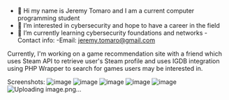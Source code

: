 - 👋 Hi my name is Jeremy Tomaro and I am a current computer programming student 
- 👀 I’m interested in cybersecurity and hope to have a career in the field
- 🌱 I’m currently learning cybersecurity foundations and networks
-Contact info: 
  -Email: jeremy.tomaro@gmail.com


Currently, I'm working on a game recommendation site with a friend which uses Steam API to retrieve user's Steam profile
and uses IGDB integration using PHP Wrapper to search for games users may be interested in.

Screenshots: 
![image](https://github.com/jeremyt2003/jeremyt2003/assets/163692010/1afc22d3-e2d4-45b3-b277-2fc2941d794e)
![image](https://github.com/jeremyt2003/jeremyt2003/assets/163692010/fd747c8c-4859-42a5-b626-1059ab3fde7e)
![image](https://github.com/jeremyt2003/jeremyt2003/assets/163692010/85703ca2-9592-46b5-b6c6-2c5b6e83df57)
![image](https://github.com/jeremyt2003/jeremyt2003/assets/163692010/3d4cab7a-d9bf-4049-9706-5d9cde2700df)
![image](https://github.com/jeremyt2003/jeremyt2003/assets/163692010/4e37b481-86c3-4af5-b587-120020ae1f22)
![Uploading image.png…]()


  
